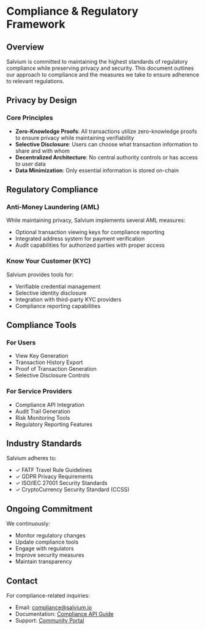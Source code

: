 # Compliance & Regulatory Framework

## Overview

Salvium is committed to maintaining the highest standards of regulatory compliance while preserving privacy and security. This document outlines our approach to compliance and the measures we take to ensure adherence to relevant regulations.

## Privacy by Design

### Core Principles

- **Zero-Knowledge Proofs**: All transactions utilize zero-knowledge proofs to ensure privacy while maintaining verifiability
- **Selective Disclosure**: Users can choose what transaction information to share and with whom
- **Decentralized Architecture**: No central authority controls or has access to user data
- **Data Minimization**: Only essential information is stored on-chain

## Regulatory Compliance

### Anti-Money Laundering (AML)

While maintaining privacy, Salvium implements several AML measures:

- Optional transaction viewing keys for compliance reporting
- Integrated address system for payment verification
- Audit capabilities for authorized parties with proper access

### Know Your Customer (KYC)

Salvium provides tools for:

- Verifiable credential management
- Selective identity disclosure
- Integration with third-party KYC providers
- Compliance reporting capabilities

## Compliance Tools

### For Users

- View Key Generation
- Transaction History Export
- Proof of Transaction Generation
- Selective Disclosure Controls

### For Service Providers

- Compliance API Integration
- Audit Trail Generation
- Risk Monitoring Tools
- Regulatory Reporting Features

## Industry Standards

Salvium adheres to:

- ✓ FATF Travel Rule Guidelines
- ✓ GDPR Privacy Requirements
- ✓ ISO/IEC 27001 Security Standards
- ✓ CryptoCurrency Security Standard (CCSS)

## Ongoing Commitment

We continuously:

- Monitor regulatory changes
- Update compliance tools
- Engage with regulators
- Improve security measures
- Maintain transparency

## Contact

For compliance-related inquiries:
- Email: compliance@salvium.io
- Documentation: [Compliance API Guide](../protocol/wallet-rpc.md)
- Support: [Community Portal](get-involved.md)
